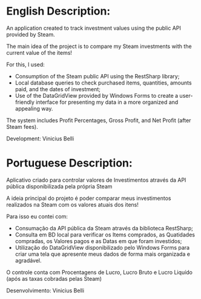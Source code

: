 # English Description:

An application created to track investment values using the public API provided by Steam.

The main idea of the project is to compare my Steam investments with the current value of the items!

For this, I used:
- Consumption of the Steam public API using the RestSharp library;
- Local database queries to check purchased items, quantities, amounts paid, and the dates of investment;
- Use of the DataGridView provided by Windows Forms to create a user-friendly interface for presenting my data in a more organized and appealing way.

The system includes Profit Percentages, Gross Profit, and Net Profit (after Steam fees).

Development:
Vinicius Belli

# Portuguese Description:

Aplicativo criado para controlar valores de Investimentos através da API pública disponibilizada pela própria Steam

A ideia principal do projeto é poder comparar meus investimentos realizados na Steam com os valores atuais dos itens!

Para isso eu contei com:
- Consumação da API pública da Steam através da biblioteca RestSharp;
- Consulta em BD local para verificar os Items comprados, as Quatidades compradas, os Valores pagos e as Datas em que foram investidos;
- Utilização do DataGridView disponibilizado pelo Windows Forms para criar uma tela que apresente meus dados de forma mais organizada e agradável.

O controle conta com Procentagens de Lucro, Lucro Bruto e Lucro Liquído (após as taxas cobradas pelas Steam)

Desenvolvimento:
Vinicius Belli
